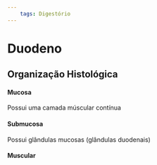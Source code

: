 ```yaml
---
	tags: Digestório
---
```

# Duodeno
## Organização Histológica
#### Mucosa
Possui uma camada múscular contínua
#### Submucosa
Possui glândulas mucosas (glândulas duodenais)
#### Muscular
